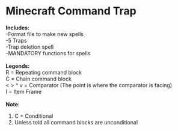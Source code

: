 # Minecraft Command Trap
**Includes:**\
-Format file to make new spells\
-5 Traps\
-Trap deletion spell\
-MANDATORY functions for spells\
\
**Legends:**\
R = Repeating command block\
C = Chain command block\
< > ^ v = Comparator (The point is where the comparator is facing)\
I = Item Frame\
\
**Note:**
1. C = Conditional
2. Unless told all command blocks are unconditional
